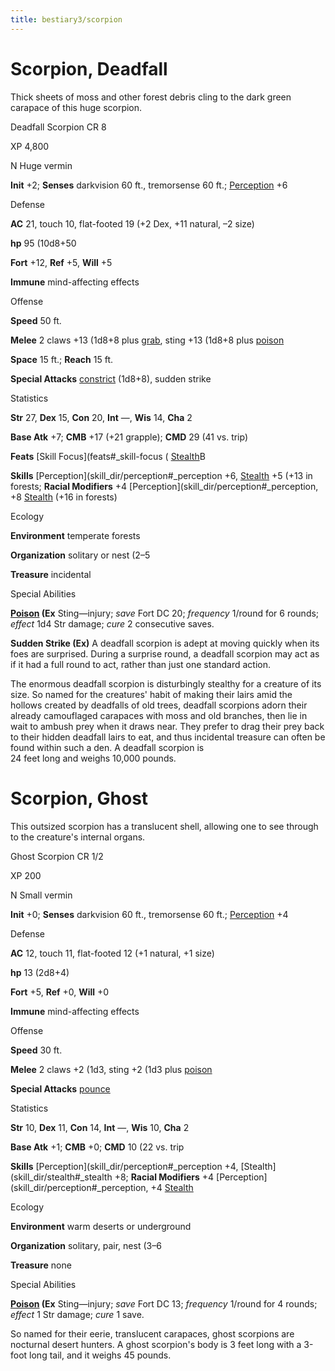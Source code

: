 ```yaml
---
title: bestiary3/scorpion
---
```

# Scorpion, Deadfall

Thick sheets of moss and other forest debris cling to the dark green carapace of this huge scorpion.

Deadfall Scorpion CR 8

XP 4,800

N Huge vermin

**Init** +2; **Senses** darkvision 60 ft., tremorsense 60 ft.; [Perception](skill_dir/perception#_perception) +6

Defense

**AC** 21, touch 10, flat-footed 19 (+2 Dex, +11 natural, –2 size)

**hp** 95 (10d8+50

**Fort** +12, **Ref** +5, **Will** +5

**Immune** mind-affecting effects

Offense

**Speed** 50 ft.

**Melee** 2 claws +13 (1d8+8 plus [grab](monster_dir/universalMonsterRules#_grab), sting +13 (1d8+8 plus [poison](monster_dir/universalMonsterRules#_poison-(ex-or-su))

**Space** 15 ft.; **Reach** 15 ft.

**Special Attacks** [constrict](monster_dir/universalMonsterRules#_constrict) (1d8+8), sudden strike

Statistics

**Str** 27, **Dex** 15, **Con** 20, **Int** —, **Wis** 14, **Cha** 2

**Base Atk** +7; **CMB** +17 (+21 grapple); **CMD** 29 (41 vs. trip)

**Feats** [Skill Focus](feats#_skill-focus ( [Stealth](skill_dir/stealth#_stealth)B

**Skills** [Perception](skill_dir/perception#_perception +6, [Stealth](skill_dir/stealth#_stealth) +5 (+13 in forests; **Racial Modifiers** +4 [Perception](skill_dir/perception#_perception, +8 [Stealth](skill_dir/stealth#_stealth) (+16 in forests)

Ecology

**Environment** temperate forests

**Organization** solitary or nest (2–5

**Treasure** incidental

Special Abilities

**[Poison](monster_dir/universalMonsterRules#_poison-(ex-or-su)) (Ex** Sting—injury; _save_ Fort DC 20; _frequency_ 1/round for 6 rounds; _effect_ 1d4 Str damage; _cure_ 2 consecutive saves.

**Sudden Strike (Ex)** A deadfall scorpion is adept at moving quickly when its foes are surprised. During a surprise round, a deadfall scorpion may act as if it had a full round to act, rather than just one standard action.

The enormous deadfall scorpion is disturbingly stealthy for a creature of its size. So named for the creatures' habit of making their lairs amid the hollows created by deadfalls of old trees, deadfall scorpions adorn their already camouflaged carapaces with moss and old branches, then lie in wait to ambush prey when it draws near. They prefer to drag their prey back to their hidden deadfall lairs to eat, and thus incidental treasure can often be found within such a den. A deadfall scorpion is   
24 feet long and weighs 10,000 pounds.

# Scorpion, Ghost

This outsized scorpion has a translucent shell, allowing one to see through to the creature's internal organs.

Ghost Scorpion CR 1/2

XP 200

N Small vermin

**Init** +0; **Senses** darkvision 60 ft., tremorsense 60 ft.; [Perception](skill_dir/perception#_perception) +4

Defense

**AC** 12, touch 11, flat-footed 12 (+1 natural, +1 size)

**hp** 13 (2d8+4)

**Fort** +5, **Ref** +0, **Will** +0

**Immune** mind-affecting effects

Offense

**Speed** 30 ft.

**Melee** 2 claws +2 (1d3, sting +2 (1d3 plus [poison](monster_dir/universalMonsterRules#_poison-(ex-or-su))

**Special Attacks** [pounce](monster_dir/universalMonsterRules#_pounce)

Statistics

**Str** 10, **Dex** 11, **Con** 14, **Int** —, **Wis** 10, **Cha** 2

**Base Atk** +1; **CMB** +0; **CMD** 10 (22 vs. trip

**Skills** [Perception](skill_dir/perception#_perception +4, [Stealth](skill_dir/stealth#_stealth +8; **Racial Modifiers** +4 [Perception](skill_dir/perception#_perception, +4 [Stealth](skill_dir/stealth#_stealth)

Ecology

**Environment** warm deserts or underground

**Organization** solitary, pair, nest (3–6

**Treasure** none

Special Abilities

**[Poison](monster_dir/universalMonsterRules#_poison-(ex-or-su)) (Ex** Sting—injury; _save_ Fort DC 13; _frequency_ 1/round for 4 rounds; _effect_ 1 Str damage; _cure_ 1 save.

So named for their eerie, translucent carapaces, ghost scorpions are nocturnal desert hunters. A ghost scorpion's body is 3 feet long with a 3-foot long tail, and it weighs 45 pounds.

